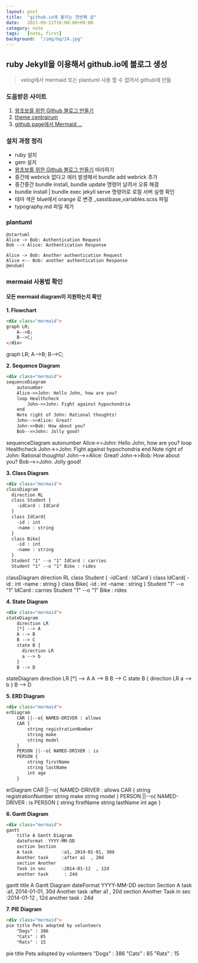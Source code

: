 ```yaml
---
layout: post
title:  "github.io에 올리는 첫번째 글"
date:   2021-09-21T16:00:00+09:00
category: note
tags:	[note, first]
background:  "/img/bg/24.jpg"
---
```


## ruby Jekyll을 이용해서 github.io에 블로그 생성

> velog에서 mermaid 또는 plantuml 사용 할 수 없어서 github에 만듦

### 도움받은 사이트
1. [왕초보를 위한 Github 블로그 만들기](https://zeddios.tistory.com/1222)
1. [theme centrairum](http://jekyllthemes.org/themes/centrarium/)
1. [github page에서 Mermaid ...](https://frhyme.github.io/mermaid/Embedding_mermaid_in_github_page/)

### 설치 과정 정리
- ruby 설치
- gem 설치
- [왕초보를 위한 Github 블로그 만들기](https://zeddios.tistory.com/1222) 따라하기
- 중간에 webrick 없다고 에러 발생해서  bundle add webrick 추가
- 중간중간 bundle install, bundle update 명령어 날려서 오류 해결
- bundle install  | bundle exec jekyll serve 명령어로 로컬 서버 실행 확인
- 테마 색은 blue에서 orange 로 변경  \_sass\base\_variables.scss 파일
- typography.md 파일 제거
 
### plantuml

```plantuml
@startuml
Alice -> Bob: Authentication Request
Bob --> Alice: Authentication Response

Alice -> Bob: Another authentication Request
Alice <-- Bob: another authentication Response
@enduml
```

### mermaid 사용법 확인

#### 모든 mermaid diagram이 지원하는지 확인
__1. Flowchart__

```html
<div class="mermaid">
graph LR;
    A-->B;
    B-->C;
</div>

```

<div class="mermaid">
graph LR;
    A-->B;
    B-->C;
</div>

__2. Sequence Diagram__

```html
<div class="mermaid">
sequenceDiagram
    autonumber
    Alice->>John: Hello John, how are you?
    loop Healthcheck
        John->>John: Fight against hypochondria
    end
    Note right of John: Rational thoughts!
    John-->>Alice: Great!
    John->>Bob: How about you?
    Bob-->>John: Jolly good!
```
<div class="mermaid">
sequenceDiagram
    autonumber
    Alice->>John: Hello John, how are you?
    loop Healthcheck
        John->>John: Fight against hypochondria
    end
    Note right of John: Rational thoughts!
    John-->>Alice: Great!
    John->>Bob: How about you?
    Bob-->>John: Jolly good!
</div>    

__3. Class Diagram__

```html
<div class="mermaid">
classDiagram
  direction RL
  class Student {
    -idCard : IdCard
  }
  class IdCard{
    -id : int
    -name : string
  }
  class Bike{
    -id : int
    -name : string
  }
  Student "1" --o "1" IdCard : carries
  Student "1" --o "1" Bike : rides
```

<div class="mermaid">
classDiagram
  direction RL
  class Student {
    -idCard : IdCard
  }
  class IdCard{
    -id : int
    -name : string
  }
  class Bike{
    -id : int
    -name : string
  }
  Student "1" --o "1" IdCard : carries
  Student "1" --o "1" Bike : rides
</div>    

__4. State Diagram__

```html
<div class="mermaid">
stateDiagram
    direction LR
    [*] --> A
    A --> B
    B --> C
    state B {
      direction LR
      a --> b
    }
    B --> D
```
<div class="mermaid">
stateDiagram
    direction LR
    [*] --> A
    A --> B
    B --> C
    state B {
      direction LR
      a --> b
    }
    B --> D
</div>    


__5. ERD Diagram__

```html
<div class="mermaid">
erDiagram
    CAR ||--o{ NAMED-DRIVER : allows
    CAR {
        string registrationNumber
        string make
        string model
    }
    PERSON ||--o{ NAMED-DRIVER : is
    PERSON {
        string firstName
        string lastName
        int age
    }
```
<div class="mermaid">
erDiagram
    CAR ||--o{ NAMED-DRIVER : allows
    CAR {
        string registrationNumber
        string make
        string model
    }
    PERSON ||--o{ NAMED-DRIVER : is
    PERSON {
        string firstName
        string lastName
        int age
    }
</div>    


__6. Gantt Diagram__

```html
<div class="mermaid">
gantt
    title A Gantt Diagram
    dateFormat  YYYY-MM-DD
    section Section
    A task           :a1, 2014-01-01, 30d
    Another task     :after a1  , 20d
    section Another
    Task in sec      :2014-01-12  , 12d
    another task      : 24d
```
<div class="mermaid">
gantt
    title A Gantt Diagram
    dateFormat  YYYY-MM-DD
    section Section
    A task           :a1, 2014-01-01, 30d
    Another task     :after a1  , 20d
    section Another
    Task in sec      :2014-01-12  , 12d
    another task      : 24d
</div>    

__7. PIE Diagram__

```html
<div class="mermaid">
pie title Pets adopted by volunteers
    "Dogs" : 386
    "Cats" : 85
    "Rats" : 15
```
<div class="mermaid">
pie title Pets adopted by volunteers
    "Dogs" : 386
    "Cats" : 85
    "Rats" : 15
</div>    
